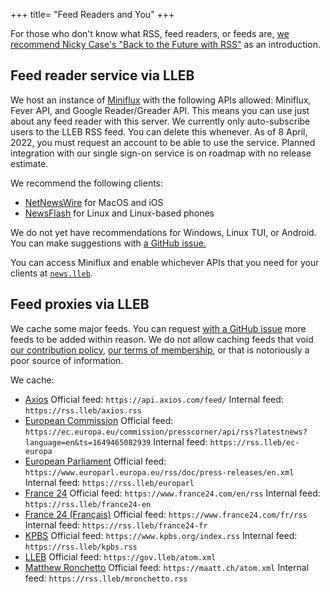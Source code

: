 +++
title= "Feed Readers and You"
+++

For those who don't know what RSS, feed readers, or feeds are, [we recommend Nicky Case's "Back to the Future with RSS"](https://ncase.me/rss/) as an introduction.

## Feed reader service via LLEB
We host an instance of [Miniflux](https://miniflux.app) with the following APIs allowed: Miniflux, Fever API, and Google Reader/Greader API. This means you can use just about any feed reader with this server. We currently only auto-subscribe users to the LLEB RSS feed. You can delete this whenever. As of 8 April, 2022, you must request an account to be able to use the service. Planned integration with our single sign-on service is on roadmap with no release estimate.

We recommend the following clients:
- [NetNewsWire](https://netnewswire.com) for MacOS and iOS
- [NewsFlash](https://flathub.org/apps/details/com.gitlab.newsflash) for Linux and Linux-based phones

We do not yet have recommendations for Windows, Linux TUI, or Android. You can make suggestions with [a GitHub issue.](https://github.com/lleb-me/wiki/issues/new)

You can access Miniflux and enable whichever APIs that you need for your clients at [`news.lleb`](https://news.lleb).

## Feed proxies via LLEB
We cache some major feeds. You can request [with a GitHub issue](https://github.com/lleb-me-wiki/issues/new) more feeds to be added within reason. We do not allow caching feeds that void [our contribution policy](/CONTRIBUTION_POLICY.md), [our terms of membership](/MEMBERSHIP.md), or that is notoriously a poor source of information.

We cache:
- [Axios](https://axios.com)
    Official feed: `https://api.axios.com/feed/`
    Internal feed: `https://rss.lleb/axios.rss`
- [European Commission](https://ec.europa.eu)
    Official feed: `https://ec.europa.eu/commission/presscorner/api/rss?latestnews?language=en&ts=1649465082939`
    Internal feed: `https://rss.lleb/ec-europa`
- [European Parliament](https://europarl.europa.eu)
    Official feed: `https://www.europarl.europa.eu/rss/doc/press-releases/en.xml`
    Internal feed: `https://rss.lleb/europarl`
- [France 24](https://france24.com)
    Official feed: `https://www.france24.com/en/rss`
    Internal feed: `https://rss.lleb/france24-en`
- [France 24 (Français)](https://france24.com/fr)
    Official feed: `https://www.france24.com/fr/rss`
    Internal feed: `https://rss.lleb/france24-fr`
- [KPBS](https://kpbs.org)
    Official feed: `https://www.kpbs.org/index.rss`
    Internal feed: `https://rss.lleb/kpbs.rss`
- [LLEB](https://gov.lleb)
    Official feed: `https://gov.lleb/atom.xml`
- [Matthew Ronchetto](https://maatt.ch)
    Official feed: `https://maatt.ch/atom.xml`
    Internal feed: `https://rss.lleb/mronchetto.rss`
    
